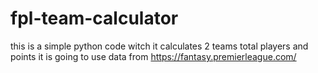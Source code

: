 # fpl-team-calculator
this is a simple python code witch it calculates 2 teams total players and points
it is going to use data from https://fantasy.premierleague.com/
